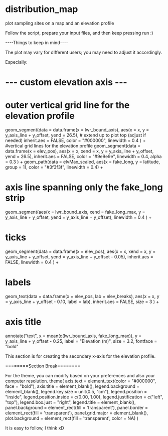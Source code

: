 # distribution_map
plot sampling sites on a map and an elevation profile

Follow the script, prepare your input files, and then keep pressing run :)

----Things to keep in mind----

The plot may vary for different users; you may need to adjust it accordingly.

Especially:
  # --- custom elevation axis ---
  # outer vertical grid line for the elevation profile
  geom_segment(data = data.frame(x = lwr_bound_axis),
               aes(x = x,
                   y = y_axis_line + y_offset, 
                   yend = 26.5),   # extend up to plot top (adjust if needed)
               inherit.aes = FALSE, 
               color = "#000000", 
               linewidth = 0.4
  ) + 
  #vertical grid lines for the elevation profile
  geom_segment(data = data.frame(x = elev_pos),
               aes(x = x, xend = x,
                   y = y_axis_line + y_offset, 
                   yend = 26.5),
               inherit.aes = FALSE, 
               color = "#9e9e9e", 
               linewidth = 0.4,
               alpha = 0.3
  ) + 
  geom_path(data = elvMax_scaled, aes(x = fake_long, y = latitude, group = 1),
            color = "#3f3f3f", linewidth = 0.4) +
  # axis line spanning only the fake_long strip
  geom_segment(aes(x = lwr_bound_axis, xend = fake_long_max,
                   y = y_axis_line + y_offset, yend = y_axis_line + y_offset),
               linewidth = 0.4
  ) +
  # ticks
  geom_segment(data = data.frame(x = elev_pos),
               aes(x = x, xend = x,
                   y = y_axis_line + y_offset,
                   yend = y_axis_line + y_offset - 0.05),
               inherit.aes = FALSE, linewidth = 0.4
  ) +
  # labels
  geom_text(data = data.frame(x = elev_pos, lab = elev_breaks),
            aes(x = x, y = y_axis_line + y_offset - 0.10, label = lab),
            inherit.aes = FALSE, size = 3
  ) +
  # axis title
  annotate("text",
           x = mean(c(lwr_bound_axis, fake_long_max)),
           y = y_axis_line + y_offset - 0.25,
           label = "Elevation (m)",
           size = 3.2, fontface = "bold"

This section is for creating the secondary x-axis for the elevation profile.

========Section Break========

For the theme, you can modify based on your preferences and also your computer resolution.
  theme(
    axis.text = element_text(color = "#000000", face = "bold"),
    axis.title = element_blank(),
    legend.background = element_blank(),
    legend.key.size = unit(0.5, "cm"),
    legend.position = "inside",
    legend.position.inside = c(0.00, 1.00),
    legend.justification = c("left", "top"),
    legend.box.just = "right",
    legend.title = element_blank(),
    panel.background = element_rect(fill = 'transparent'),
    panel.border = element_rect(fill = 'transparent'),
    panel.grid.major = element_blank(),
    plot.background = element_rect(fill = 'transparent', color = NA)
  )

  
It is easy to follow, I think xD
